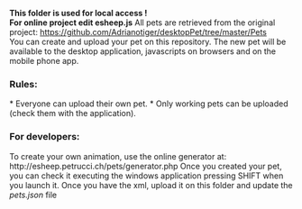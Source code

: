 <b>This folder is used for local access !</b>
<br>
<b>For online project edit esheep.js</b>
All pets are retrieved from the original project:  https://github.com/Adrianotiger/desktopPet/tree/master/Pets  
You can create and upload your pet on this repository. The new pet will be available to the desktop application, javascripts on browsers and on the mobile phone app.

<h3>Rules:</h3>
* Everyone can upload their own pet.
* Only working pets can be uploaded (check them with the application).

<h3>For developers:</h3>
To create your own animation, use the online generator at: http://esheep.petrucci.ch/pets/generator.php
Once you created your pet, you can check it executing the windows application pressing SHIFT when you launch it.
Once you have the xml, upload it on this folder and update the <em>pets.json</em> file
